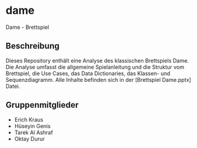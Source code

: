 # dame
Dame - Brettspiel

## Beschreibung

Dieses Repository enthält eine Analyse des klassischen Brettspiels Dame. Die Analyse umfasst die allgemeine Spielanleitung und die Struktur vom Brettspiel, die Use Cases, das Data Dictionaries, das Klassen- und Sequenzdiagramm. Alle Inhalte befinden sich in der [Brettspiel Dame.pptx] Datei.

## Gruppenmitglieder

- Erich Kraus
- Hüseyin Genis
- Tarek Al Ashraf
- Oktay Durur
